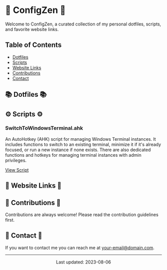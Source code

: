 # 🚀 ConfigZen 🚀

Welcome to ConfigZen, a curated collection of my personal dotfiles, scripts, and favorite website links.

## Table of Contents

- [Dotfiles](#dotfiles)
- [Scripts](#scripts)
- [Website Links](#website-links)
- [Contributions](#contributions)
- [Contact](#contact)

## 📚 Dotfiles 📚

## ⚙️ Scripts ⚙️

### SwitchToWindowsTerminal.ahk

An AutoHotkey (AHK) script for managing Windows Terminal instances. It includes functions to switch to an existing terminal, minimize it if it's already focused, or run a new instance if none exists. There are also dedicated functions and hotkeys for managing terminal instances with admin privileges.

[View Script](scripts/SwitchToWindowsTerminal.ahk)

## 🔗 Website Links 🔗

## 👥 Contributions 👥

Contributions are always welcome! Please read the contribution guidelines first.

## 📧 Contact 📧

If you want to contact me you can reach me at <your-email@domain.com>.

---

<p align="center">
<p align="center">Last updated: 2023-08-06</p>
</p>
